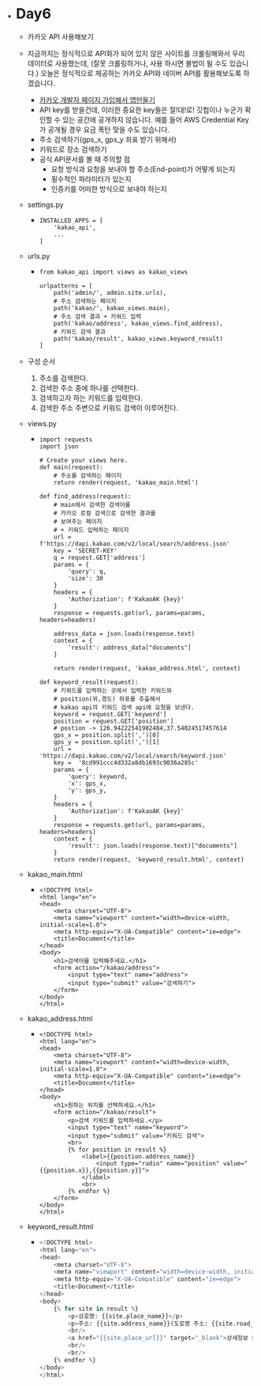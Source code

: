 - # Day6

  - 카카오 API 사용해보기
  
  - 지금까지는 정식적으로 API화가 되어 있지 않은 사이트를 크롤링해와서 우리 데이터로 사용했는데, (잘못 크롤링하거나, 사용 하시면 불법이 될 수도 있습니다.) 오늘은 정식적으로 제공하는 카카오 API와 네이버 API를 활용해보도록 하겠습니다.
    - [카카오 개발자 페이지 가입해서 앱만들기](https://developers.kakao.com/)
    - API key를 받을건데, 이러한 중요한 key들은 절!대!로! 깃헙이나 누군가 확인할 수 있는 공간에 공개하지 않습니다. 예를 들어 AWS Credential Key가 공개될 경우 요금 폭탄 맞을 수도 있습니다.
    - 주소 검색하기(gps_x, gps_y 좌표 받기 위해서)
    - 키워드로 장소 검색하기
    - 공식 API문서를 볼 때 주의할 점
      - 요청 방식과 요청을 보내야 할 주소(End-point)가 어떻게 되는지
      - 필수적인 파라미터가 있는지
      - 인증키를 어떠한 방식으로 보내야 하는지
  
  - settings.py
  
    - ```
      INSTALLED_APPS = [
          'kakao_api',
          ...
      ]
      ```
  
  - urls.py
  
    - ```
      from kakao_api import views as kakao_views
      
      urlpatterns = [
          path('admin/', admin.site.urls),
          # 주소 검색하는 페이지
          path('kakao/', kakao_views.main),
          # 주소 검색 결과 + 키워드 입력
          path('kakao/address', kakao_views.find_address),
          # 키워드 검색 결과
          path('kakao/result', kakao_views.keyword_result)
      ]
      ```
  
  - 구성 순서
  
    1. 주소를 검색한다.
    2. 검색한 주소 중에 하나를 선택한다.
    3. 검색하고자 하는 키워드를 입력한다.
    4. 검색한 주소 주변으로 키워드 검색이 이루어진다.
  
  - views.py
  
    - ```
      import requests
      import json
      
      # Create your views here.
      def main(request):
          # 주소를 검색하는 페이지
          return render(request, 'kakao_main.html')
      
      def find_address(request):
          # main에서 검색한 검색어를 
          # 카카오 로컬 검색으로 검색한 결과를
          # 보여주는 페이지
          # + 키워드 입력하는 페이지
          url = f'https://dapi.kakao.com/v2/local/search/address.json'
          key = 'SECRET-KEY'
          q = request.GET['address']
          params = {
              'query': q,
              'size': 30
          }
          headers = {
              'Authorization': f'KakaoAK {key}'
          }
          response = requests.get(url, params=params, headers=headers)
      
          address_data = json.loads(response.text)
          context = {
              'result': address_data["documents"]
          }
      
          return render(request, 'kakao_address.html', context)
      
      def keyword_result(request):
          # 키워드를 입력하는 곳에서 입력한 키워드와
          # position(위,경도) 좌표를 추출해서
          # kakao api의 키워드 검색 api에 요청을 보낸다.
          keyword = request.GET['keyword']
          position = request.GET['position']
          # postion -> 126.94222541982484,37.54024517457614
          gps_x = position.split(',')[0]
          gps_y = position.split(',')[1]
          url = 'https://dapi.kakao.com/v2/local/search/keyword.json'
          key =  '8cd991ccc4d332a8db1693c9036a285c'
          params = {
              'query': keyword,
              'x': gps_x,
              'y': gps_y,
          }
          headers = {
              'Authorization': f'KakaoAK {key}'
          }
          response = requests.get(url, params=params, headers=headers)
          context = {
              'result': json.loads(response.text)["documents"]
          }
          return render(request, 'keyword_result.html', context)
      ```
  
  - kakao_main.html
  
    - ```
      <!DOCTYPE html>
      <html lang="en">
      <head>
          <meta charset="UTF-8">
          <meta name="viewport" content="width=device-width, initial-scale=1.0">
          <meta http-equiv="X-UA-Compatible" content="ie=edge">
          <title>Document</title>
      </head>
      <body>
          <h1>검색어를 입력해주세요.</h1>
          <form action="/kakao/address">
              <input type="text" name="address">
              <input type="submit" value="검색하기">
          </form>
      </body>
      </html>
      ```
  
  - kakao_address.html
  
    - ```
      <!DOCTYPE html>
      <html lang="en">
      <head>
          <meta charset="UTF-8">
          <meta name="viewport" content="width=device-width, initial-scale=1.0">
          <meta http-equiv="X-UA-Compatible" content="ie=edge">
          <title>Document</title>
      </head>
      <body>
          <h1>원하는 위치를 선택하세요.</h1>
          <form action="/kakao/result">
              <p>검색 키워드를 입력하세요.</p>
              <input type="text" name="keyword">
              <input type="submit" value="키워드 검색">
              <br>
              {% for position in result %}
                  <label>{{position.address_name}}
                      <input type="radio" name="position" value="{{position.x}},{{position.y}}">
                  </label>
                  <br>
              {% endfor %}
          </form>
      </body>
      </html>
      ```
  
  - keyword_result.html
  
    - ```python
      <!DOCTYPE html>
      <html lang="en">
      <head>
          <meta charset="UTF-8">
          <meta name="viewport" content="width=device-width, initial-scale=1.0">
          <meta http-equiv="X-UA-Compatible" content="ie=edge">
          <title>Document</title>
      </head>
      <body>
          {% for site in result %}
              <p>상호명: {{site.place_name}}</p>
              <p>주소: {{site.address_name}}(도로명 주소: {{site.road_address_name}})</p>
              <br/>
              <a href="{{site.place_url}}" target="_blank">상세정보 보기</a>
              <br/>
              <br/>
          {% endfor %}
      </body>
      </html>
      ```

​	

